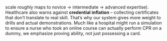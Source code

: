 scale roughly maps to novice → intermediate → advanced expertise). Healthcare also warns against **credential inflation** – collecting certificates that don’t translate to real skill. That’s why our system gives more weight to drills and actual demonstrations. Much like a hospital might run a simulation to ensure a nurse who took an online course can actually perform CPR on a dummy, we emphasize proving ability, not just possessing a card.